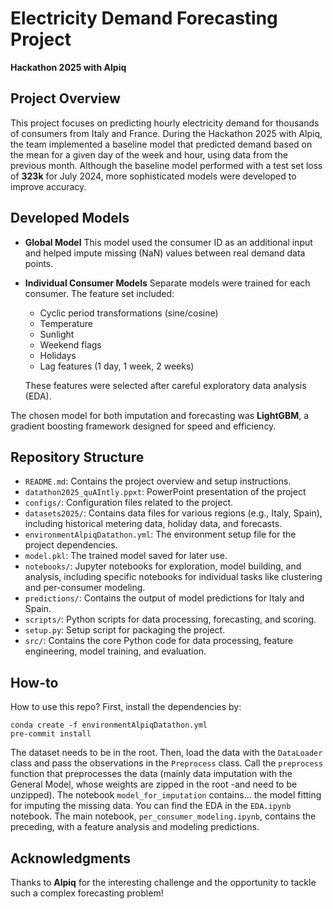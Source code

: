 # Electricity Demand Forecasting Project
**Hackathon 2025 with Alpiq**

## Project Overview

This project focuses on predicting hourly electricity demand for thousands of consumers from Italy and France. During the Hackathon 2025 with Alpiq, the team implemented a baseline model that predicted demand based on the mean for a given day of the week and hour, using data from the previous month. Although the baseline model performed with a test set loss of **323k** for July 2024, more sophisticated models were developed to improve accuracy.

## Developed Models

- **Global Model**
  This model used the consumer ID as an additional input and helped impute missing (NaN) values between real demand data points.

- **Individual Consumer Models**
  Separate models were trained for each consumer. The feature set included:
  - Cyclic period transformations (sine/cosine)
  - Temperature
  - Sunlight
  - Weekend flags
  - Holidays
  - Lag features (1 day, 1 week, 2 weeks)

  These features were selected after careful exploratory data analysis (EDA).

The chosen model for both imputation and forecasting was **LightGBM**, a gradient boosting framework designed for speed and efficiency.

## Repository Structure

- `README.md`: Contains the project overview and setup instructions.
- `datathon2025_quAIntly.ppxt`: PowerPoint presentation of the project
- `configs/`: Configuration files related to the project.
- `datasets2025/`: Contains data files for various regions (e.g., Italy, Spain), including historical metering data, holiday data, and forecasts.
- `environmentAlpiqDatathon.yml`: The environment setup file for the project dependencies.
- `model.pkl`: The trained model saved for later use.
- `notebooks/`: Jupyter notebooks for exploration, model building, and analysis, including specific notebooks for individual tasks like clustering and per-consumer modeling.
- `predictions/`: Contains the output of model predictions for Italy and Spain.
- `scripts/`: Python scripts for data processing, forecasting, and scoring.
- `setup.py`: Setup script for packaging the project.
- `src/`: Contains the core Python code for data processing, feature engineering, model training, and evaluation.

## How-to
How to use this repo? First, install the dependencies by:
```
conda create -f environmentAlpiqDatathon.yml
pre-commit install
```
The dataset needs to be in the root. Then, load the data with the `DataLoader` class and pass the observations in the `Preprocess` class. Call the `preprocess` function that preprocesses the data (mainly data imputation with the General Model, whose weights are zipped in the root -and need to be unzipped). The notebook `model_for_imputation` contains... the model fitting for imputing the missing data. You can find the EDA in the `EDA.ipynb` notebook. The main notebook, `per_consumer_modeling.ipynb`, contains the preceding, with a feature analysis and modeling predictions.


## Acknowledgments

Thanks to **Alpiq** for the interesting challenge and the opportunity to tackle such a complex forecasting problem!

